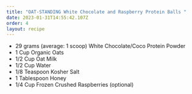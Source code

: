 ```yaml
---
title: "OAT-STANDING White Chocolate and Raspberry Protein Balls "
date: 2023-01-31T14:55:42.107Z
order: 4
layout: recipe
---
```



* 29 grams (average: 1 scoop) White Chocolate/Coco Protein Powder
* 1 Cup Organic Oats
* 1/2 Cup Oat Milk
* 1/2 Cup Water
* 1/8 Teaspoon Kosher Salt
* 1 Tablespoon Honey
* 1/4 Cup Frozen Crushed Raspberries (optional)